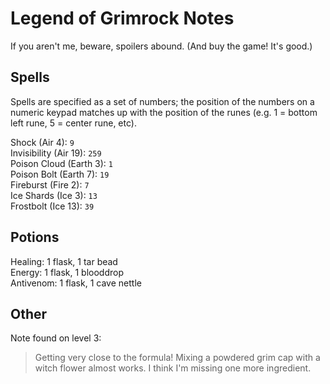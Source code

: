 Legend of Grimrock Notes
========================
If you aren't me, beware, spoilers abound. (And buy the game! It's good.)

Spells
------
Spells are specified as a set of numbers; the position of the numbers on a numeric keypad matches up with the position of the runes (e.g. 1 = bottom left rune, 5 = center rune, etc).

Shock (Air 4): `9`  
Invisibility (Air 19): `259`  
Poison Cloud (Earth 3): `1`  
Poison Bolt (Earth 7): `19`  
Fireburst (Fire 2): `7`  
Ice Shards (Ice 3): `13`  
Frostbolt (Ice 13): `39`  


Potions
-------
Healing: 1 flask, 1 tar bead  
Energy: 1 flask, 1 blooddrop  
Antivenom: 1 flask, 1 cave nettle  

Other
-----
Note found on level 3:
> Getting very close to the formula!
> Mixing a powdered grim cap with
> a witch flower almost works. I think
> I'm missing one more ingredient.
